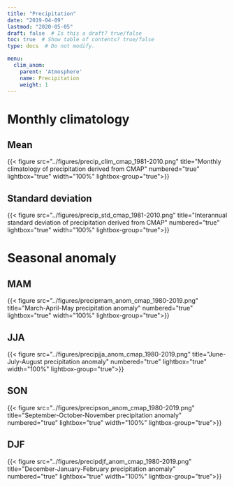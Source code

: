 ```yaml
---
title: "Precipitation"
date: "2019-04-09"
lastmod: "2020-05-05"
draft: false  # Is this a draft? true/false
toc: true  # Show table of contents? true/false
type: docs  # Do not modify.

menu:
  clim_anom:
    parent: 'Atmosphere'
    name: Precipitation
    weight: 1
---
```


<!-- {{% toc %}} -->
# Monthly climatology
## Mean

{{< figure src="../figures/precip_clim_cmap_1981-2010.png" title="Monthly climatology of precipitation derived from CMAP" numbered="true" lightbox="true" width="100%"  lightbox-group="true">}}

## Standard deviation
{{< figure src="../figures/precip_std_cmap_1981-2010.png" title="Interannual standard deviation of precipitation derived from CMAP" numbered="true" lightbox="true" width="100%"  lightbox-group="true">}}

# Seasonal anomaly
## MAM
{{< figure src="../figures/precipmam_anom_cmap_1980-2019.png" title="March-April-May precipitation anomaly" numbered="true" lightbox="true" width="100%"  lightbox-group="true">}}

## JJA
{{< figure src="../figures/precipjja_anom_cmap_1980-2019.png" title="June-July-August precipitation anomaly" numbered="true" lightbox="true" width="100%"  lightbox-group="true">}}

## SON
{{< figure src="../figures/precipson_anom_cmap_1980-2019.png" title="September-October-November precipitation anomaly" numbered="true" lightbox="true" width="100%"  lightbox-group="true">}}

## DJF
{{< figure src="../figures/precipdjf_anom_cmap_1980-2019.png" title="December-January-February precipitation anomaly" numbered="true" lightbox="true" width="100%"  lightbox-group="true">}}
